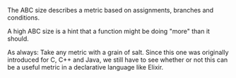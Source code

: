 The ABC size describes a metric based on assignments, branches and conditions.

A high ABC size is a hint that a function might be doing "more" than it
should.

As always: Take any metric with a grain of salt. Since this one was originally
introduced for C, C++ and Java, we still have to see whether or not this can
be a useful metric in a declarative language like Elixir.
